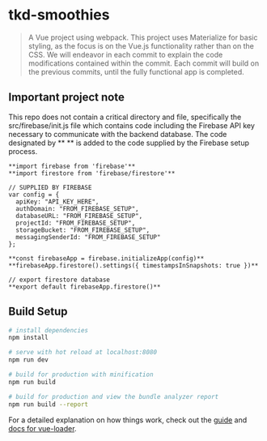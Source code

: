 # tkd-smoothies

> A Vue project using webpack.
> This project uses Materialize for basic styling, as the focus is on the Vue.js functionality rather than on the CSS.
We will endeavor in each commit to explain the code modifications contained within the commit. Each commit will build on the previous commits, until the fully functional app is completed.

## Important project note
This repo does not contain a critical directory and file, specifically the src/firebase/init.js file which contains code including the Firebase API key necessary to communicate with the backend database.
The code designated by **   ** is added to the code supplied by the Firebase setup process.

```
**import firebase from 'firebase'**
**import firestore from 'firebase/firestore'**

// SUPPLIED BY FIREBASE
var config = {
  apiKey: "API_KEY_HERE",
  authDomain: "FROM_FIREBASE_SETUP",
  databaseURL: "FROM_FIREBASE_SETUP",
  projectId: "FROM_FIREBASE_SETUP",
  storageBucket: "FROM_FIREBASE_SETUP",
  messagingSenderId: "FROM_FIREBASE_SETUP"
};

**const firebaseApp = firebase.initializeApp(config)**
**firebaseApp.firestore().settings({ timestampsInSnapshots: true })**

// export firestore database
**export default firebaseApp.firestore()**
```

## Build Setup

``` bash
# install dependencies
npm install

# serve with hot reload at localhost:8080
npm run dev

# build for production with minification
npm run build

# build for production and view the bundle analyzer report
npm run build --report
```

For a detailed explanation on how things work, check out the [guide](http://vuejs-templates.github.io/webpack/) and [docs for vue-loader](http://vuejs.github.io/vue-loader).
